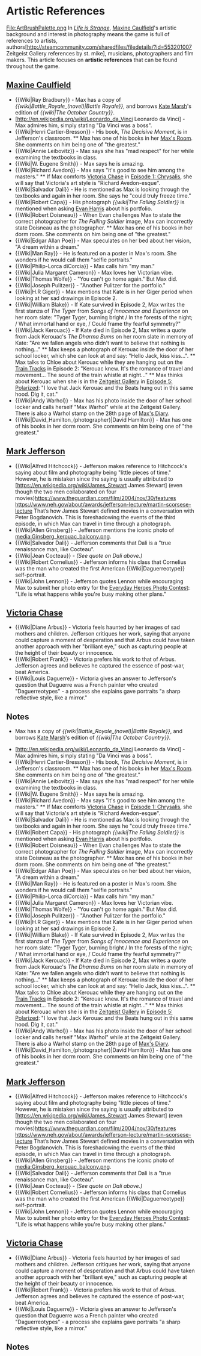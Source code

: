 #  Artistic References 

[File:ArtBrushPalette.png](thumb.md)
In *[Life is Strange](life_is_strange.md)*, [Maxine Caulfield](max_caulfield.md)'s artistic background and interest in photography means the game is full of references to artists, authors[http://steamcommunity.com/sharedfiles/filedetails/?id=553201007 Zeitgeist Gallery references by st. mike], musicians, photographers and film makers. This article focuses on **artistic references** that can be found throughout the game.

##  [Maxine Caulfield](max.md) 
* {{Wiki|Ray Bradbury}} - Max has a copy of *{{wiki|Battle_Royale_(novel)|Battle Royale}}*, and borrows [Kate Marsh](kate_marsh.md)'s edition of *{{wiki|The October Country}}*.
* [http://en.wikipedia.org/wiki/Leonardo_da_Vinci Leonardo da Vinci] - Max admires him, simply stating "Da Vinci was a boss".
* {{Wiki|Henri Cartier-Bresson}} - His book, *The Decisive Moment*, is in Jefferson's classroom.
** Max has one of his books in her [Max's Room](dorm_room.md). She comments on him being one of "the greatest."
* {{Wiki|Annie Leibovitz}} - Max says she has "mad respect" for her while examining the textbooks in class.
* {{Wiki|W. Eugene Smith}} - Max says he is amazing.
* {{Wiki|Richard Avedon}} - Max says "it's good to see him among the masters."
** If Max comforts [Victoria Chase](victoria_chase.md) in [Episode 1: Chrysalis](episode_1.md), she will say that Victoria's art style is "Richard Avedon-esque".
* {{Wiki|Salvador Dalí}} - He is mentioned as Max is looking through the textbooks and again in her room. She says he "could truly freeze time."
* {{Wiki|Robert Capa}} - His photograph *{{wiki|The Falling Soldier}}* is mentioned when asking [Evan Harris](evan_harris.md) about his portfolio.
* {{Wiki|Robert Doisneau}} - When Evan challenges Max to state the correct photographer for *The Falling Soldier* image, Max can incorrectly state Doisneau as the photographer.
** Max has one of his books in her dorm room. She comments on him being one of "the greatest."
* {{Wiki|Edgar Allan Poe}} - Max speculates on her bed about her vision, "A dream within a dream."
* {{Wiki|Man Ray}} - He is featured on a poster in Max's room. She wonders if he would call them "selfie portraits."
* {{Wiki|Philip-Lorca diCorcia}} - Max calls him "my man."
* {{Wiki|Julia Margaret Cameron}} - Max loves her Victorian vibe.
* {{Wiki|Thomas Wolfe}} - "You can't go home again." But Max did.
* {{Wiki|Joseph Pulitzer}} - "Another Pulitzer for the portfolio."
* {{Wiki|H.R Giger}} - Max mentions that Kate is in her Giger period when looking at her sad drawings in Episode 2.
* {{Wiki|William Blake}} - If Kate survived in Episode 2, Max writes the first stanza of *The Tyger* from *Songs of Innocence and Experience* on her room slate: "Tyger Tyger, burning bright / In the forests of the night; / What immortal hand or eye, / Could frame thy fearful symmetry?"
* {{Wiki|Jack Kerouac}} - If Kate died in Episode 2, Max writes a quote from Jack Kerouac's *The Dharma Bums* on her room slate in memory of Kate: "Are we fallen angels who didn't want to believe that nothing is nothing..."
** Max keeps a photograph of Kerouac inside the door of her school locker, which she can look at and say: "Hello Jack, kiss kiss...".
** Max talks to Chloe about Kerouac while they are hanging out on the [Train Tracks](train_tracks.md) in Episode 2: "Kerouac knew. It's the romance of travel and movement... The sound of the train whistle at night..."
** Max thinks about Kerouac when she is in the [Zeitgeist Gallery](zeitgeist_gallery.md) in [Episode 5: Polarized](episode_5.md): "I love that Jack Kerouac and the Beats hung out in this same hood. Dig it, cat."
* {{Wiki|Andy Warhol}} - Max has his photo inside the door of her school locker and calls herself "Max Warhol" while at the Zeitgeist Gallery. There is also a Warhol stamp on the 28th page of [Max's Diary](max_s_diary.md).
* {{Wiki|David_Hamilton_(photographer)|David Hamilton}} - Max has one of his books in her dorm room. She comments on him being one of "the greatest."

##  [Mark Jefferson](jefferson.md) 
* {{Wiki|Alfred Hitchcock}} - Jefferson makes reference to Hitchcock's saying about film and photography being "little pieces of time." However, he is mistaken since the saying is usually attributed to [https://en.wikipedia.org/wiki/James_Stewart James Stewart] (even though the two men collaborated on four movies)https://www.theguardian.com/film/2004/nov/30/features https://www.neh.gov/about/awards/jefferson-lecture/martin-scorsese-lecture That’s how James Stewart defined movies in a conversation with Peter Bogdanovich. This is foreshadowing the events of the third episode, in which Max can travel in time through a photograph.
* {{Wiki|Allen Ginsberg}} - Jefferson mentions the iconic photo of [media:Ginsberg_kerouac_balcony.png](jack_kerouac_on_the_balcony.md).
* {{Wiki|Salvador Dali}} - Jefferson comments that Dali is a "true renaissance man, like Cocteau".
* {{Wiki|Jean Cocteau}} - *(See quote on Dali above.)*
* {{Wiki|Robert Cornelius}} - Jefferson informs his class that Cornelius was the man who created the first American {{Wiki|Daguerreotype}} self-portrait.
* {{Wiki|John Lennon}} - Jefferson quotes Lennon while encouraging Max to submit her photo entry for the [Everyday Heroes Photo Contest](everyday_heroes_photo_contest.md): "Life is what happens while you're busy making other plans."

##  [Victoria Chase](victoria.md) 
* {{Wiki|Diane Arbus}} - Victoria feels haunted by her images of sad mothers and children. Jefferson critiques her work, saying that anyone could capture a moment of desperation and that Arbus could have taken another approach with her "brilliant eye," such as capturing people at the height of their beauty or innocence.
* {{Wiki|Robert Frank}} - Victoria prefers his work to that of Arbus. Jefferson agrees and believes he captured the essence of post-war, beat America.
* {{Wiki|Louis Daguerre}} - Victoria gives an answer to Jefferson's question that Daguerre was a French painter who created "Daguerreotypes" - a process she explains gave portraits "a sharp reflective style, like a mirror."

##  Notes 

 - Max has a copy of *{{wiki|Battle_Royale_(novel)|Battle Royale}}*, and borrows [Kate Marsh](kate_marsh.md)'s edition of *{{wiki|The October Country}}*.
* [http://en.wikipedia.org/wiki/Leonardo_da_Vinci Leonardo da Vinci] - Max admires him, simply stating "Da Vinci was a boss".
* {{Wiki|Henri Cartier-Bresson}} - His book, *The Decisive Moment*, is in Jefferson's classroom.
** Max has one of his books in her [Max's Room](dorm_room.md). She comments on him being one of "the greatest."
* {{Wiki|Annie Leibovitz}} - Max says she has "mad respect" for her while examining the textbooks in class.
* {{Wiki|W. Eugene Smith}} - Max says he is amazing.
* {{Wiki|Richard Avedon}} - Max says "it's good to see him among the masters."
** If Max comforts [Victoria Chase](victoria_chase.md) in [Episode 1: Chrysalis](episode_1.md), she will say that Victoria's art style is "Richard Avedon-esque".
* {{Wiki|Salvador Dalí}} - He is mentioned as Max is looking through the textbooks and again in her room. She says he "could truly freeze time."
* {{Wiki|Robert Capa}} - His photograph *{{wiki|The Falling Soldier}}* is mentioned when asking [Evan Harris](evan_harris.md) about his portfolio.
* {{Wiki|Robert Doisneau}} - When Evan challenges Max to state the correct photographer for *The Falling Soldier* image, Max can incorrectly state Doisneau as the photographer.
** Max has one of his books in her dorm room. She comments on him being one of "the greatest."
* {{Wiki|Edgar Allan Poe}} - Max speculates on her bed about her vision, "A dream within a dream."
* {{Wiki|Man Ray}} - He is featured on a poster in Max's room. She wonders if he would call them "selfie portraits."
* {{Wiki|Philip-Lorca diCorcia}} - Max calls him "my man."
* {{Wiki|Julia Margaret Cameron}} - Max loves her Victorian vibe.
* {{Wiki|Thomas Wolfe}} - "You can't go home again." But Max did.
* {{Wiki|Joseph Pulitzer}} - "Another Pulitzer for the portfolio."
* {{Wiki|H.R Giger}} - Max mentions that Kate is in her Giger period when looking at her sad drawings in Episode 2.
* {{Wiki|William Blake}} - If Kate survived in Episode 2, Max writes the first stanza of *The Tyger* from *Songs of Innocence and Experience* on her room slate: "Tyger Tyger, burning bright / In the forests of the night; / What immortal hand or eye, / Could frame thy fearful symmetry?"
* {{Wiki|Jack Kerouac}} - If Kate died in Episode 2, Max writes a quote from Jack Kerouac's *The Dharma Bums* on her room slate in memory of Kate: "Are we fallen angels who didn't want to believe that nothing is nothing..."
** Max keeps a photograph of Kerouac inside the door of her school locker, which she can look at and say: "Hello Jack, kiss kiss...".
** Max talks to Chloe about Kerouac while they are hanging out on the [Train Tracks](train_tracks.md) in Episode 2: "Kerouac knew. It's the romance of travel and movement... The sound of the train whistle at night..."
** Max thinks about Kerouac when she is in the [Zeitgeist Gallery](zeitgeist_gallery.md) in [Episode 5: Polarized](episode_5.md): "I love that Jack Kerouac and the Beats hung out in this same hood. Dig it, cat."
* {{Wiki|Andy Warhol}} - Max has his photo inside the door of her school locker and calls herself "Max Warhol" while at the Zeitgeist Gallery. There is also a Warhol stamp on the 28th page of [Max's Diary](max_s_diary.md).
* {{Wiki|David_Hamilton_(photographer)|David Hamilton}} - Max has one of his books in her dorm room. She comments on him being one of "the greatest."

##  [Mark Jefferson](jefferson.md) 
* {{Wiki|Alfred Hitchcock}} - Jefferson makes reference to Hitchcock's saying about film and photography being "little pieces of time." However, he is mistaken since the saying is usually attributed to [https://en.wikipedia.org/wiki/James_Stewart James Stewart] (even though the two men collaborated on four movies)https://www.theguardian.com/film/2004/nov/30/features https://www.neh.gov/about/awards/jefferson-lecture/martin-scorsese-lecture That’s how James Stewart defined movies in a conversation with Peter Bogdanovich. This is foreshadowing the events of the third episode, in which Max can travel in time through a photograph.
* {{Wiki|Allen Ginsberg}} - Jefferson mentions the iconic photo of [media:Ginsberg_kerouac_balcony.png](jack_kerouac_on_the_balcony.md).
* {{Wiki|Salvador Dali}} - Jefferson comments that Dali is a "true renaissance man, like Cocteau".
* {{Wiki|Jean Cocteau}} - *(See quote on Dali above.)*
* {{Wiki|Robert Cornelius}} - Jefferson informs his class that Cornelius was the man who created the first American {{Wiki|Daguerreotype}} self-portrait.
* {{Wiki|John Lennon}} - Jefferson quotes Lennon while encouraging Max to submit her photo entry for the [Everyday Heroes Photo Contest](everyday_heroes_photo_contest.md): "Life is what happens while you're busy making other plans."

##  [Victoria Chase](victoria.md) 
* {{Wiki|Diane Arbus}} - Victoria feels haunted by her images of sad mothers and children. Jefferson critiques her work, saying that anyone could capture a moment of desperation and that Arbus could have taken another approach with her "brilliant eye," such as capturing people at the height of their beauty or innocence.
* {{Wiki|Robert Frank}} - Victoria prefers his work to that of Arbus. Jefferson agrees and believes he captured the essence of post-war, beat America.
* {{Wiki|Louis Daguerre}} - Victoria gives an answer to Jefferson's question that Daguerre was a French painter who created "Daguerreotypes" - a process she explains gave portraits "a sharp reflective style, like a mirror."

##  Notes 

